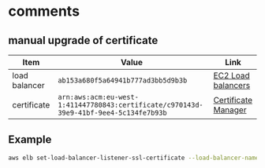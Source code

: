 # comments

## manual upgrade of certificate

|Item|Value|Link|
|-|-|-|
|load balancer|`ab153a680f5a64941b777ad3bb5d9b3b`|[EC2 Load balancers](https://eu-west-1.console.aws.amazon.com/ec2/v2/home?region=eu-west-1#LoadBalancers:sort=desc:loadBalancerName)|
|certificate| `arn:aws:acm:eu-west-1:411447780843:certificate/c970143d-39e9-41bf-9ee4-5c134fe7b93b`|[Certificate Manager](https://eu-west-1.console.aws.amazon.com/acm/home?region=eu-west-1#/)|

## Example

``` bash
aws elb set-load-balancer-listener-ssl-certificate --load-balancer-name ab153a680f5a64941b777ad3bb5d9b3b --load-balancer-port 443 --ssl-certificate-id arn:aws:acm:eu-west-1:411447780843:certificate/c970143d-39e9-41bf-9ee4-5c134fe7b93b
```